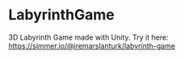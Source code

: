# LabyrinthGame
3D Labyrinth Game made with Unity.
Try it here: https://simmer.io/@iremarslanturk/labyrinth-game
